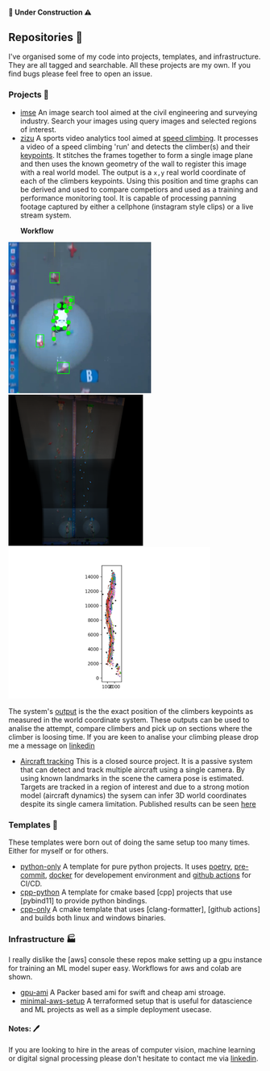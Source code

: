 #### :hammer: Under Construction :warning:
## Repositories :book:
I've organised some of my code into projects, templates, and infrastructure. They are all tagged and searchable. All these projects are my own. If you find bugs please feel free to open an issue. 
### Projects :hammer:

- [imse](https://github.com/BenjaminDev/imse) An image search tool aimed at the civil engineering and surveying industry. Search your images using query images and selected regions of interest.
- [zizu]() A sports video analytics tool aimed at [speed climbing](https://www.youtube.com/watch?v=AYafYE81nBI&list=PL0CXgB_3GSNcd--pru-aDsTOV2ZO1FYBL). It processes a video of a speed climbing 'run' and  detects the climber(s) and their [keypoints](). It stitches the frames together to form a single image plane and then uses the known geometry of the wall to register this image with a real world model. The output is a `x,y` real world coordinate of each of the climbers keypoints. Using this position and time graphs can be derived and used to compare competiors and used as a training and performance monitoring tool. It is capable of processing panning footage captured by either a cellphone (instagram style clips) or a live stream system. 

&nbsp;&nbsp;&nbsp;&nbsp;&nbsp;&nbsp;**Workflow**
<div> 
<img src="https://github.com/BenjaminDev/BenjaminDev/blob/master/content/110.png" height="300"/> 
<img src="https://github.com/BenjaminDev/BenjaminDev/blob/master/content/grip_detections_on_base.png", height="300" />
<img src="https://github.com/BenjaminDev/BenjaminDev/blob/master/content/keypoints_on_ref.png" height="300"/>
</div>

The system's [output](https://www.youtube.com/watch?v=AYafYE81nBI&list=PL0CXgB_3GSNcd--pru-aDsTOV2ZO1FYBL) is the the exact position of the climbers keypoints as measured in the world coordinate system. These outputs can be used to analise the attempt, compare climbers and pick up on sections where the climber is loosing time. If you are keen to analise your climbing please drop me a message on  [linkedin](https://www.linkedin.com/in/benjamin-de-charmoy-b8b616164)


- [Aircraft tracking]() This is a closed source project. It is a passive system that can detect and track multiple aircraft using a single camera. By using known landmarks in the scene the camera pose is estimated. Targets are tracked in a region of interest and due to a strong motion model (aircraft dynamics) the sysem can infer 3D world coordinates despite its single camera limitation. 
Published results can be seen [here](https://www.dip.ee.uct.ac.za/publications/theses/MScBenjamin.pdf)  



### Templates :paperclip:
These templates were born out of doing the same setup too many times. Either for myself or for others.
- [python-only]() A template for pure python projects. It uses [poetry](), [pre-commit](), [docker]() for developement environment and [github actions]() for CI/CD.
- [cpp-python]() A template for cmake based [cpp] projects that use [pybind11] to provide python bindings.
- [cpp-only]() A cmake template that uses [clang-formatter], [github actions] and builds both linux and windows binaries.

### Infrastructure :factory:
I really dislike the [aws] console these repos make setting up a gpu instance for training an ML model super easy. Workflows for aws and colab are shown.
- [gpu-ami]() A Packer based ami for swift and cheap ami stroage.
- [minimal-aws-setup]() A terraformed setup that is useful for datascience and ML projects as well as a simple deployment usecase.

#### Notes: :pen:
If you are looking to hire in the areas of computer vision, machine learning or digital signal processing please don't hesitate to contact me via [linkedin](https://www.linkedin.com/in/benjamin-de-charmoy-b8b616164/).


<!--
**BenjaminDev/BenjaminDev** is a ✨ _special_ ✨ repository because its `README.md` (this file) appears on your GitHub profile.
<img align='right' src='https://github.com/Rishit-dagli/Rishit-dagli/blob/master/images/octocat-anime.gif' width='150"'>
for adding a gif
Here are some ideas to get you started:
### 🏆 Github Status
![My Github Status](https://github-readme-stats.vercel.app/api?username=benjaminDev&show_icons=true&hide_border=true&count_private=true)
<img src="https://github.com/BenjaminDev/BenjaminDev/blob/master/content/yt-001-0001-right_input.gif" height="300"/> 

- 🔭 I’m currently working on ...
- 🌱 I’m currently learning ...
- 👯 I’m looking to collaborate on ...
- 🤔 I’m looking for help with ...
- 💬 Ask me about ...
- 📫 How to reach me: ...
- 😄 Pronouns: ...
- ⚡ Fun fact: ...
-->
